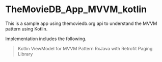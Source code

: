 # TheMovieDB_App_MVVM_kotlin
This is a sample app using themoviedb.org api to understand the MVVM pattern using Kotlin.

Implementation includes the following.

> Kotlin
> ViewModel for MVVM Pattern
> RxJava with Retrofit
> Paging Library
